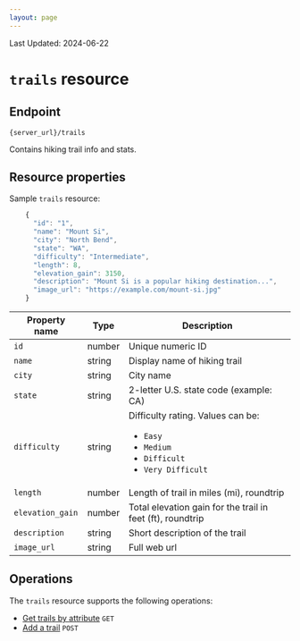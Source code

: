 ```yaml
---
layout: page
---
```

Last Updated: 2024-06-22

# `trails` resource

## Endpoint

```shell
{server_url}/trails
```

Contains hiking trail info and stats.

## Resource properties

Sample `trails` resource:

```js
    {
      "id": "1",
      "name": "Mount Si",
      "city": "North Bend",
      "state": "WA",
      "difficulty": "Intermediate",
      "length": 8,
      "elevation_gain": 3150,
      "description": "Mount Si is a popular hiking destination...",
      "image_url": "https://example.com/mount-si.jpg"   
    }
```

| Property name | Type | Description |
| ------------- | ----------- | ----------- |
| `id` | number | Unique numeric ID |
| `name` | string | Display name of hiking trail |
| `city` | string | City name |
| `state` | string | 2-letter U.S. state code (example: CA) |
| `difficulty` | string | Difficulty rating. Values can be: <ul><li>`Easy`</li><li>`Medium`</li><li>`Difficult`</li><li>`Very Difficult`</li></ul> |
| `length` | number | Length of trail in miles (mi), roundtrip |
| `elevation_gain` | number | Total elevation gain for the trail in feet (ft), roundtrip  |
| `description` | string | Short description of the trail |
| `image_url` | string | Full web url |

## Operations

The `trails` resource supports the following operations:

  * [Get trails by attribute](tutorial-get-trails-by-attribute.html) `GET`
  * [Add a trail](tutorial-new-trail.html) `POST`